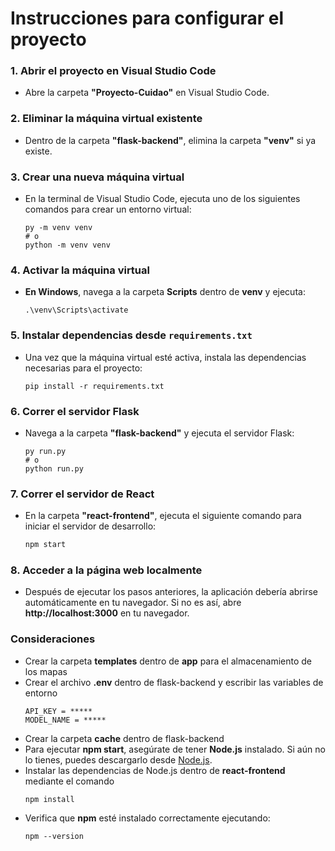 
# Instrucciones para configurar el proyecto

### 1. Abrir el proyecto en Visual Studio Code
   - Abre la carpeta **"Proyecto-Cuidao"** en Visual Studio Code.

### 2. Eliminar la máquina virtual existente
   - Dentro de la carpeta **"flask-backend"**, elimina la carpeta **"venv"** si ya existe.
### 3. Crear una nueva máquina virtual
   - En la terminal de Visual Studio Code, ejecuta uno de los siguientes comandos para crear un entorno virtual:
     ```
     py -m venv venv
     # o
     python -m venv venv
     ```

### 4. Activar la máquina virtual
   - **En Windows**, navega a la carpeta **Scripts** dentro de **venv** y ejecuta:
     ```
     .\venv\Scripts\activate
     ```
### 5. Instalar dependencias desde `requirements.txt`
   - Una vez que la máquina virtual esté activa, instala las dependencias necesarias para el proyecto:
     ```
     pip install -r requirements.txt
     ```

### 6. Correr el servidor Flask
   - Navega a la carpeta **"flask-backend"** y ejecuta el servidor Flask:
     ```
     py run.py
     # o
     python run.py
     ```

### 7. Correr el servidor de React
   - En la carpeta **"react-frontend"**, ejecuta el siguiente comando para iniciar el servidor de desarrollo:
     ```bash
     npm start
     ```
### 8. Acceder a la página web localmente
   - Después de ejecutar los pasos anteriores, la aplicación debería abrirse automáticamente en tu navegador. Si no es así, abre **http://localhost:3000** en tu navegador.

### Consideraciones
   - Crear la carpeta **templates** dentro de **app** para el almacenamiento de los mapas
   - Crear el archivo **.env** dentro de flask-backend y escribir las variables de entorno
     ```
     API_KEY = *****
     MODEL_NAME = *****
     ``` 
   - Crear la carpeta **cache** dentro de flask-backend
   - Para ejecutar **npm start**, asegúrate de tener **Node.js** instalado. Si aún no lo tienes, puedes descargarlo desde [Node.js](https://nodejs.org/en/).
   - Instalar las dependencias de Node.js dentro de **react-frontend** mediante el comando
     ```
     npm install
     ``` 
   - Verifica que **npm** esté instalado correctamente ejecutando:
     ```
     npm --version
     ```